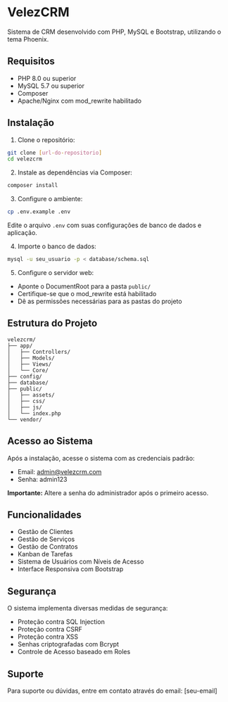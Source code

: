 # VelezCRM

Sistema de CRM desenvolvido com PHP, MySQL e Bootstrap, utilizando o tema Phoenix.

## Requisitos

- PHP 8.0 ou superior
- MySQL 5.7 ou superior
- Composer
- Apache/Nginx com mod_rewrite habilitado

## Instalação

1. Clone o repositório:
```bash
git clone [url-do-repositorio]
cd velezcrm
```

2. Instale as dependências via Composer:
```bash
composer install
```

3. Configure o ambiente:
```bash
cp .env.example .env
```
Edite o arquivo `.env` com suas configurações de banco de dados e aplicação.

4. Importe o banco de dados:
```bash
mysql -u seu_usuario -p < database/schema.sql
```

5. Configure o servidor web:
- Aponte o DocumentRoot para a pasta `public/`
- Certifique-se que o mod_rewrite está habilitado
- Dê as permissões necessárias para as pastas do projeto

## Estrutura do Projeto

```
velezcrm/
├── app/
│   ├── Controllers/
│   ├── Models/
│   ├── Views/
│   └── Core/
├── config/
├── database/
├── public/
│   ├── assets/
│   ├── css/
│   ├── js/
│   └── index.php
└── vendor/
```

## Acesso ao Sistema

Após a instalação, acesse o sistema com as credenciais padrão:
- Email: admin@velezcrm.com
- Senha: admin123

**Importante:** Altere a senha do administrador após o primeiro acesso.

## Funcionalidades

- Gestão de Clientes
- Gestão de Serviços
- Gestão de Contratos
- Kanban de Tarefas
- Sistema de Usuários com Níveis de Acesso
- Interface Responsiva com Bootstrap

## Segurança

O sistema implementa diversas medidas de segurança:
- Proteção contra SQL Injection
- Proteção contra CSRF
- Proteção contra XSS
- Senhas criptografadas com Bcrypt
- Controle de Acesso baseado em Roles

## Suporte

Para suporte ou dúvidas, entre em contato através do email: [seu-email]

